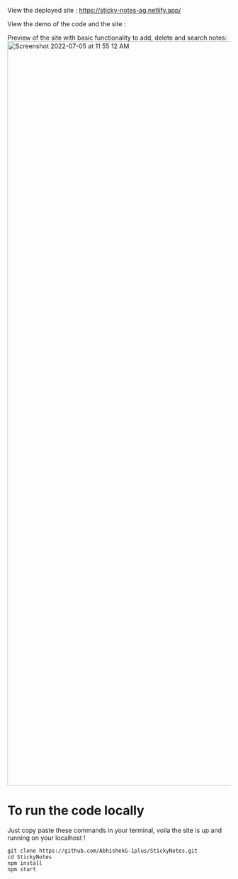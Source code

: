 View the deployed site : https://sticky-notes-ag.netlify.app/

View the demo of the code and the site : 

Preview of the site with basic functionality to add, delete and search notes:
<img width="1680" alt="Screenshot 2022-07-05 at 11 55 12 AM" src="https://user-images.githubusercontent.com/77354191/177263107-b7a3fe9e-b3f2-4888-a89e-b3541d61970f.png">



# To run the code locally
Just copy paste these commands in your terminal, voila the site is up and running on your localhost !
```
git clone https://github.com/AbhishekG-1plus/StickyNotes.git
cd StickyNotes
npm install
npm start
```
